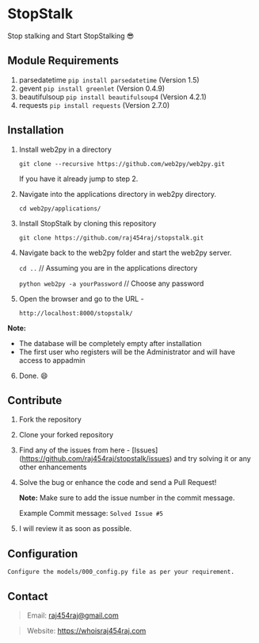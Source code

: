 # StopStalk
Stop stalking and Start StopStalking :sunglasses:

## Module Requirements
1. parsedatetime `pip install parsedatetime` (Version 1.5)
2. gevent `pip install greenlet` (Version 0.4.9)
3. beautifulsoup `pip install beautifulsoup4` (Version 4.2.1)
4. requests `pip install requests` (Version 2.7.0)

## Installation
1. Install web2py in a directory

    `git clone --recursive https://github.com/web2py/web2py.git`

   If you have it already jump to step 2.
2. Navigate into the applications directory in web2py directory.

    `cd web2py/applications/`
3. Install StopStalk by cloning this repository

    `git clone https://github.com/raj454raj/stopstalk.git`
4. Navigate back to the web2py folder and start the web2py server.

    `cd ..` // Assuming you are in the applications directory

    `python web2py -a yourPassword` // Choose any password

5. Open the browser and go to the URL -

    `http://localhost:8000/stopstalk/`

  **Note:**
  * The database will be completely empty after installation
  * The first user who registers will be the Administrator and will have access to appadmin

6. Done. :smile:

## Contribute

1. Fork the repository
2. Clone your forked repository
3. Find any of the issues from here - [Issues] (https://github.com/raj454raj/stopstalk/issues) and try solving it
   or any other enhancements
4. Solve the bug or enhance the code and send a Pull Request!

   **Note:** Make sure to add the issue number in the commit message.

   Example Commit message: `Solved Issue #5`
5. I will review it as soon as possible.

## Configuration
    Configure the models/000_config.py file as per your requirement.

## Contact
  > Email: raj454raj@gmail.com

  > Website: https://whoisraj454raj.com

